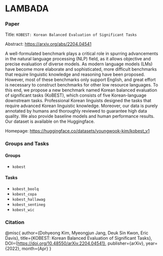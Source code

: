 # LAMBADA

### Paper
Title: `KOBEST: Korean Balanced Evaluation of Significant Tasks`

Abstract: https://arxiv.org/abs/2204.04541

A well-formulated benchmark plays a critical role in spurring advancements in the natural language processing (NLP) field, as it allows objective and precise evaluation of diverse models. As modern language models (LMs) have become more elaborate and sophisticated, more difficult benchmarks that require linguistic knowledge and reasoning have been proposed. However, most of these benchmarks only support English, and great effort is necessary to construct benchmarks for other low resource languages. To this end, we propose a new benchmark named Korean balanced evaluation of significant tasks (KoBEST), which consists of five Korean-language downstream tasks. Professional Korean linguists designed the tasks that require advanced Korean linguistic knowledge. Moreover, our data is purely annotated by humans and thoroughly reviewed to guarantee high data quality. We also provide baseline models and human performance results. Our dataset is available on the Huggingface.


Homepage: https://huggingface.co/datasets/youngwook-kim/kobest_v1

### Groups and Tasks

#### Groups

- `kobest`

#### Tasks

- `kobest_boolq`
- `kobest_copa`
- `kobest_hallawag`
- `kobest_sentineg`
- `kobest_wic`


### Citation

@misc{
    author={Dohyeong Kim, Myeongjun Jang, Deuk Sin Kwon, Eric Davis},
    title={KOBEST: Korean Balanced Evaluation of Significant Tasks},
    DOI={https://doi.org/10.48550/arXiv.2204.04541},
    publisher={arXiv},
    year={2022},
    month={Apr}
}
